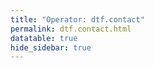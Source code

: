 ```yaml
---
title: "Operator: dtf.contact"
permalink: dtf.contact.html
datatable: true
hide_sidebar: true
---
```


<div>                        <script type="text/javascript">window.PlotlyConfig = {MathJaxConfig: 'local'};</script>
        <script src="https://cdn.plot.ly/plotly-2.4.2.min.js"></script>                <div id="f0dc6a74-8e01-4df4-98dc-982ec1820cc2" class="plotly-graph-div" style="height:100%; width:100%;"></div>            <script type="text/javascript">                                    window.PLOTLYENV=window.PLOTLYENV || {};                                    if (document.getElementById("f0dc6a74-8e01-4df4-98dc-982ec1820cc2")) {                    Plotly.newPlot(                        "f0dc6a74-8e01-4df4-98dc-982ec1820cc2",                        [{"name":"exit probability (%)","type":"scatter","x":["2021-04-08","2021-04-09","2021-04-10","2021-04-11","2021-04-12","2021-04-13","2021-04-14","2021-04-15","2021-04-16","2021-04-17","2021-04-18","2021-04-19","2021-04-20","2021-04-21","2021-04-22","2021-04-23","2021-04-24","2021-04-25","2021-04-26","2021-04-27","2021-04-28","2021-04-29","2021-04-30","2021-05-01","2021-05-02","2021-05-03","2021-05-04","2021-05-05","2021-05-06","2021-05-07","2021-05-08","2021-05-09","2021-05-10","2021-05-11","2021-05-12","2021-05-13","2021-05-14","2021-05-15","2021-05-16","2021-05-17","2021-05-18","2021-05-19","2021-05-20","2021-05-21","2021-05-22","2021-05-23","2021-05-24","2021-05-25","2021-05-26","2021-05-27","2021-05-28","2021-05-29","2021-05-30","2021-05-31","2021-06-01","2021-06-02","2021-06-03","2021-06-04","2021-06-05","2021-06-06","2021-06-07","2021-06-09","2021-06-10","2021-06-11","2021-06-12","2021-06-13","2021-06-14","2021-06-15","2021-06-16","2021-06-17","2021-06-18","2021-06-19","2021-06-20","2021-06-21","2021-06-22","2021-06-23","2021-06-24","2021-06-25","2021-06-26","2021-06-27","2021-06-28","2021-06-29","2021-06-30","2021-07-01","2021-07-02","2021-07-03","2021-07-04","2021-07-05","2021-07-06","2021-07-07","2021-07-08","2021-07-09","2021-07-10","2021-07-11","2021-07-12","2021-07-13","2021-07-14","2021-07-15","2021-07-16","2021-07-17","2021-07-18","2021-07-19","2021-07-20","2021-07-21","2021-07-22","2021-07-23","2021-07-25","2021-07-26","2021-07-27","2021-07-28","2021-07-29","2021-07-30","2021-07-31","2021-08-01","2021-08-02","2021-08-03","2021-08-04","2021-08-05","2021-08-06","2021-08-07","2021-08-08","2021-08-09","2021-08-10","2021-08-11","2021-08-12","2021-08-13","2021-08-14","2021-08-15","2021-08-16","2021-08-17","2021-08-18","2021-08-19","2021-08-20","2021-08-21","2021-08-22","2021-08-24","2021-08-25","2021-08-26","2021-08-27","2021-08-28","2021-08-29","2021-08-30","2021-08-31","2021-09-01","2021-09-02","2021-09-03","2021-09-04","2021-09-05","2021-09-06","2021-09-07","2021-09-09","2021-09-10","2021-09-11","2021-09-12","2021-09-13","2021-09-14","2021-09-15","2021-09-16","2021-09-17","2021-09-18","2021-09-19","2021-09-20","2021-09-21","2021-09-22","2021-09-23","2021-09-24","2021-09-25","2021-09-26","2021-09-27","2021-09-28","2021-09-29","2021-09-30","2021-10-01","2021-10-02","2021-10-03","2021-10-04","2021-10-05","2021-10-06","2021-10-07","2021-10-08","2021-10-09","2021-10-10","2021-10-11","2021-10-12","2021-10-13","2021-10-14","2021-10-15","2021-10-16","2021-10-17","2021-10-18","2021-10-19","2021-10-20","2021-10-21","2021-10-22","2021-10-23","2021-10-25","2021-10-27","2021-10-28","2021-10-29","2021-10-31","2021-11-01","2021-11-02","2021-11-03","2021-11-04","2021-11-05","2021-11-06","2021-11-07","2021-11-08","2021-11-09","2021-11-10","2021-11-11","2021-11-12","2021-11-13","2021-11-14","2021-11-15","2021-11-16","2021-11-17","2021-11-19","2021-11-20","2021-11-21","2021-11-22","2021-11-23","2021-11-24","2021-11-25","2021-11-27","2021-11-28","2021-11-29","2021-11-30","2021-12-01","2021-12-02","2021-12-03","2021-12-04","2021-12-05","2021-12-06","2021-12-07","2021-12-08","2021-12-09","2021-12-10","2021-12-11","2021-12-12","2021-12-13","2021-12-14","2021-12-15","2021-12-16","2021-12-17","2021-12-18","2021-12-19","2021-12-20","2021-12-21","2021-12-22","2021-12-23","2021-12-25","2021-12-26","2021-12-27","2021-12-28","2021-12-29","2021-12-30","2021-12-31","2022-01-01","2022-01-02","2022-01-03"],"xaxis":"x","y":[0.0,0.0,0.0,0.0,0.0,0.0,0.0,0.0,0.0,0.0,0.0,0.0,0.0,0.0,0.0,0.0,0.0,0.0,0.0,0.0,0.0,0.0,0.0,0.0,0.0,0.0,0.0,0.0,0.0,0.0,0.0,0.0,0.0,0.0,0.0,0.0,0.0,0.0,0.0,0.0,0.0,0.0,0.0,0.0,0.0,0.0,0.0,0.0,0.0,0.0,0.0,0.0,0.0,0.0,0.0,0.0,0.0,0.0,0.0,0.0,0.0,0.0,0.0,0.0,0.0,0.0,0.0,0.0,0.0,0.0,0.0,0.0,0.0,0.0,0.0,0.0,0.0,0.0,0.0,0.0,0.0,0.0,0.0,0.0,0.0,0.0,0.0,0.0,0.0,0.0,0.0,0.0,0.0,0.0,0.0,0.0,0.0,0.0,0.0,0.0,0.0,0.0,0.0,0.0,0.0,0.0,0.0,0.0,0.0,0.0,0.0,0.0,0.0,0.0,0.0,0.0,0.0,0.0,0.0,0.0,0.0,0.0,0.0,0.0,0.0,0.0,0.0,0.0,0.0,0.0,0.0,0.0,0.0,0.0,0.0,0.0,0.0,0.0,0.0,0.0,0.0,0.0,0.0,0.0,0.0,0.0,0.0,0.0,0.0,0.0,0.0,0.0,0.0,0.0,0.0,0.0,0.0,0.0,0.0,0.0,0.0,0.0,0.0,0.0,0.0,0.0,0.0,0.0,0.0,0.0,0.0,0.0,0.0,0.0,0.0,0.0,0.0,0.0,0.0,0.0,0.0,0.0,0.0,0.0,0.0,0.0,0.0,0.0,0.0,0.0,0.0,0.0,0.0,0.0,0.0,0.0,0.0,0.0,0.0,0.0,0.0,0.0,0.0,0.0,0.0,0.0,0.0,0.0,0.0,0.0,0.0,0.0,0.0,0.0,0.0,0.0,0.0,0.0,0.0,0.0,0.0,0.0,0.0,0.0,0.0,0.0,0.0,0.0,0.0,0.0,0.0,0.0,0.0,0.0,0.0,0.0,0.0,0.0,0.0,0.0,0.0,0.0,0.0,0.0,0.0,0.0,0.0,0.0,0.0,0.0,0.0,0.0,0.0,0.0,0.0,0.0,0.0,0.0,0.0,0.0,0.0],"yaxis":"y"},{"name":"guard probability (%)","type":"scatter","x":["2021-04-08","2021-04-09","2021-04-10","2021-04-11","2021-04-12","2021-04-13","2021-04-14","2021-04-15","2021-04-16","2021-04-17","2021-04-18","2021-04-19","2021-04-20","2021-04-21","2021-04-22","2021-04-23","2021-04-24","2021-04-25","2021-04-26","2021-04-27","2021-04-28","2021-04-29","2021-04-30","2021-05-01","2021-05-02","2021-05-03","2021-05-04","2021-05-05","2021-05-06","2021-05-07","2021-05-08","2021-05-09","2021-05-10","2021-05-11","2021-05-12","2021-05-13","2021-05-14","2021-05-15","2021-05-16","2021-05-17","2021-05-18","2021-05-19","2021-05-20","2021-05-21","2021-05-22","2021-05-23","2021-05-24","2021-05-25","2021-05-26","2021-05-27","2021-05-28","2021-05-29","2021-05-30","2021-05-31","2021-06-01","2021-06-02","2021-06-03","2021-06-04","2021-06-05","2021-06-06","2021-06-07","2021-06-09","2021-06-10","2021-06-11","2021-06-12","2021-06-13","2021-06-14","2021-06-15","2021-06-16","2021-06-17","2021-06-18","2021-06-19","2021-06-20","2021-06-21","2021-06-22","2021-06-23","2021-06-24","2021-06-25","2021-06-26","2021-06-27","2021-06-28","2021-06-29","2021-06-30","2021-07-01","2021-07-02","2021-07-03","2021-07-04","2021-07-05","2021-07-06","2021-07-07","2021-07-08","2021-07-09","2021-07-10","2021-07-11","2021-07-12","2021-07-13","2021-07-14","2021-07-15","2021-07-16","2021-07-17","2021-07-18","2021-07-19","2021-07-20","2021-07-21","2021-07-22","2021-07-23","2021-07-25","2021-07-26","2021-07-27","2021-07-28","2021-07-29","2021-07-30","2021-07-31","2021-08-01","2021-08-02","2021-08-03","2021-08-04","2021-08-05","2021-08-06","2021-08-07","2021-08-08","2021-08-09","2021-08-10","2021-08-11","2021-08-12","2021-08-13","2021-08-14","2021-08-15","2021-08-16","2021-08-17","2021-08-18","2021-08-19","2021-08-20","2021-08-21","2021-08-22","2021-08-24","2021-08-25","2021-08-26","2021-08-27","2021-08-28","2021-08-29","2021-08-30","2021-08-31","2021-09-01","2021-09-02","2021-09-03","2021-09-04","2021-09-05","2021-09-06","2021-09-07","2021-09-09","2021-09-10","2021-09-11","2021-09-12","2021-09-13","2021-09-14","2021-09-15","2021-09-16","2021-09-17","2021-09-18","2021-09-19","2021-09-20","2021-09-21","2021-09-22","2021-09-23","2021-09-24","2021-09-25","2021-09-26","2021-09-27","2021-09-28","2021-09-29","2021-09-30","2021-10-01","2021-10-02","2021-10-03","2021-10-04","2021-10-05","2021-10-06","2021-10-07","2021-10-08","2021-10-09","2021-10-10","2021-10-11","2021-10-12","2021-10-13","2021-10-14","2021-10-15","2021-10-16","2021-10-17","2021-10-18","2021-10-19","2021-10-20","2021-10-21","2021-10-22","2021-10-23","2021-10-25","2021-10-27","2021-10-28","2021-10-29","2021-10-31","2021-11-01","2021-11-02","2021-11-03","2021-11-04","2021-11-05","2021-11-06","2021-11-07","2021-11-08","2021-11-09","2021-11-10","2021-11-11","2021-11-12","2021-11-13","2021-11-14","2021-11-15","2021-11-16","2021-11-17","2021-11-19","2021-11-20","2021-11-21","2021-11-22","2021-11-23","2021-11-24","2021-11-25","2021-11-27","2021-11-28","2021-11-29","2021-11-30","2021-12-01","2021-12-02","2021-12-03","2021-12-04","2021-12-05","2021-12-06","2021-12-07","2021-12-08","2021-12-09","2021-12-10","2021-12-11","2021-12-12","2021-12-13","2021-12-14","2021-12-15","2021-12-16","2021-12-17","2021-12-18","2021-12-19","2021-12-20","2021-12-21","2021-12-22","2021-12-23","2021-12-25","2021-12-26","2021-12-27","2021-12-28","2021-12-29","2021-12-30","2021-12-31","2022-01-01","2022-01-02","2022-01-03"],"xaxis":"x","y":[0.0,0.0,0.0,0.0,0.0,0.0,0.0,0.0,0.0,0.0,0.0,0.03,0.03,0.17,0.17,0.18,0.17,0.17,0.32,0.32,0.36,0.4,0.41,0.42,0.45,0.45,0.43,0.33,0.34,0.31,0.34,0.33,0.32,0.31,0.28,0.27,0.27,0.27,0.28,0.4,0.39,0.43,0.43,0.46,0.44,0.43,0.43,0.48,0.48,0.45,0.72,0.73,0.73,0.78,0.79,0.74,0.74,0.76,0.78,0.93,1.03,0.99,0.85,0.84,0.84,0.88,1.09,1.06,1.08,1.03,1.03,0.97,0.97,0.99,0.94,0.87,0.84,0.79,0.8,0.83,0.95,1.09,1.16,1.21,1.13,1.12,0.87,0.85,0.85,0.89,0.91,0.91,0.89,0.93,0.93,0.93,1.0,1.03,1.01,1.03,1.05,1.01,1.04,1.06,1.1,1.12,1.11,1.1,1.12,1.1,1.17,1.29,1.43,1.44,1.46,1.35,1.2,1.16,1.16,1.08,1.1,1.05,1.07,1.05,1.11,1.3,1.36,1.45,1.47,1.37,1.28,1.49,1.5,1.59,1.56,1.54,1.59,1.59,1.57,1.59,1.55,1.48,1.54,1.48,1.47,1.47,1.48,1.42,1.36,1.42,1.45,1.45,1.45,1.42,1.41,1.42,1.41,1.45,1.44,1.39,1.4,1.35,1.32,1.29,1.34,1.27,1.26,1.24,1.23,1.24,1.26,1.38,1.43,1.41,1.32,1.39,1.42,1.28,1.43,1.35,1.36,1.42,1.33,1.45,1.43,1.47,1.53,1.54,1.53,1.46,1.49,1.49,1.53,1.5,1.48,1.44,1.46,1.49,1.47,1.66,1.63,1.65,1.68,1.64,1.67,1.62,1.62,1.63,1.77,1.75,1.77,1.66,1.74,1.85,1.89,1.88,1.86,1.69,1.66,1.69,1.72,1.68,1.65,1.63,1.58,1.59,1.53,1.43,1.37,1.44,1.39,1.38,1.47,1.66,1.59,1.57,1.57,1.51,1.49,1.49,1.48,1.5,1.25,1.54,1.52,1.53,1.52,1.54,1.56,1.55,1.54,1.53,1.51,1.53,1.53,1.53,1.58,1.58,1.59,1.62,1.62],"yaxis":"y"},{"name":"advertised bandwidth","type":"scatter","x":["2021-04-08","2021-04-09","2021-04-10","2021-04-11","2021-04-12","2021-04-13","2021-04-14","2021-04-15","2021-04-16","2021-04-17","2021-04-18","2021-04-19","2021-04-20","2021-04-21","2021-04-22","2021-04-23","2021-04-24","2021-04-25","2021-04-26","2021-04-27","2021-04-28","2021-04-29","2021-04-30","2021-05-01","2021-05-02","2021-05-03","2021-05-04","2021-05-05","2021-05-06","2021-05-07","2021-05-08","2021-05-09","2021-05-10","2021-05-11","2021-05-12","2021-05-13","2021-05-14","2021-05-15","2021-05-16","2021-05-17","2021-05-18","2021-05-19","2021-05-20","2021-05-21","2021-05-22","2021-05-23","2021-05-24","2021-05-25","2021-05-26","2021-05-27","2021-05-28","2021-05-29","2021-05-30","2021-05-31","2021-06-01","2021-06-02","2021-06-03","2021-06-04","2021-06-05","2021-06-06","2021-06-07","2021-06-09","2021-06-10","2021-06-11","2021-06-12","2021-06-13","2021-06-14","2021-06-15","2021-06-16","2021-06-17","2021-06-18","2021-06-19","2021-06-20","2021-06-21","2021-06-22","2021-06-23","2021-06-24","2021-06-25","2021-06-26","2021-06-27","2021-06-28","2021-06-29","2021-06-30","2021-07-01","2021-07-02","2021-07-03","2021-07-04","2021-07-05","2021-07-06","2021-07-07","2021-07-08","2021-07-09","2021-07-10","2021-07-11","2021-07-12","2021-07-13","2021-07-14","2021-07-15","2021-07-16","2021-07-17","2021-07-18","2021-07-19","2021-07-20","2021-07-21","2021-07-22","2021-07-23","2021-07-25","2021-07-26","2021-07-27","2021-07-28","2021-07-29","2021-07-30","2021-07-31","2021-08-01","2021-08-02","2021-08-03","2021-08-04","2021-08-05","2021-08-06","2021-08-07","2021-08-08","2021-08-09","2021-08-10","2021-08-11","2021-08-12","2021-08-13","2021-08-14","2021-08-15","2021-08-16","2021-08-17","2021-08-18","2021-08-19","2021-08-20","2021-08-21","2021-08-22","2021-08-24","2021-08-25","2021-08-26","2021-08-27","2021-08-28","2021-08-29","2021-08-30","2021-08-31","2021-09-01","2021-09-02","2021-09-03","2021-09-04","2021-09-05","2021-09-06","2021-09-07","2021-09-09","2021-09-10","2021-09-11","2021-09-12","2021-09-13","2021-09-14","2021-09-15","2021-09-16","2021-09-17","2021-09-18","2021-09-19","2021-09-20","2021-09-21","2021-09-22","2021-09-23","2021-09-24","2021-09-25","2021-09-26","2021-09-27","2021-09-28","2021-09-29","2021-09-30","2021-10-01","2021-10-02","2021-10-03","2021-10-04","2021-10-05","2021-10-06","2021-10-07","2021-10-08","2021-10-09","2021-10-10","2021-10-11","2021-10-12","2021-10-13","2021-10-14","2021-10-15","2021-10-16","2021-10-17","2021-10-18","2021-10-19","2021-10-20","2021-10-21","2021-10-22","2021-10-23","2021-10-25","2021-10-27","2021-10-28","2021-10-29","2021-10-31","2021-11-01","2021-11-02","2021-11-03","2021-11-04","2021-11-05","2021-11-06","2021-11-07","2021-11-08","2021-11-09","2021-11-10","2021-11-11","2021-11-12","2021-11-13","2021-11-14","2021-11-15","2021-11-16","2021-11-17","2021-11-19","2021-11-20","2021-11-21","2021-11-22","2021-11-23","2021-11-24","2021-11-25","2021-11-27","2021-11-28","2021-11-29","2021-11-30","2021-12-01","2021-12-02","2021-12-03","2021-12-04","2021-12-05","2021-12-06","2021-12-07","2021-12-08","2021-12-09","2021-12-10","2021-12-11","2021-12-12","2021-12-13","2021-12-14","2021-12-15","2021-12-16","2021-12-17","2021-12-18","2021-12-19","2021-12-20","2021-12-21","2021-12-22","2021-12-23","2021-12-25","2021-12-26","2021-12-27","2021-12-28","2021-12-29","2021-12-30","2021-12-31","2022-01-01","2022-01-02","2022-01-03"],"xaxis":"x","y":[0.0,0.0,0.03,0.09,0.1,0.17,0.34,0.52,0.65,0.63,0.76,0.93,1.17,1.35,1.42,1.44,1.55,1.59,1.56,1.62,1.69,1.67,1.77,1.78,1.75,1.8,1.77,1.81,1.83,1.82,1.82,1.78,1.52,1.47,1.33,1.56,2.42,2.42,2.45,2.43,2.5,2.39,2.53,2.57,6.18,6.26,6.26,6.27,6.26,3.77,4.48,4.49,4.32,4.33,3.71,3.29,4.16,4.47,4.94,4.86,4.88,3.34,3.33,3.03,3.13,3.19,4.66,4.75,4.79,4.79,4.68,4.08,4.16,4.09,3.99,4.01,4.0,4.18,4.17,4.3,5.25,5.32,5.27,5.01,4.38,3.71,4.4,4.41,4.78,4.87,4.85,4.44,4.37,4.24,4.42,4.42,4.43,4.36,4.39,4.48,4.52,4.49,4.52,4.47,4.48,4.5,4.41,4.39,4.33,4.27,5.67,5.63,5.67,5.71,5.52,5.19,4.74,4.7,4.52,4.45,4.42,4.32,4.29,4.88,5.42,6.95,6.93,7.15,6.99,6.36,6.07,6.17,6.12,6.08,6.07,5.94,5.97,6.08,6.25,6.76,7.68,8.08,8.13,8.25,8.19,7.92,7.83,7.5,6.74,6.65,7.83,7.77,7.71,7.46,6.69,5.92,5.9,5.89,5.82,5.76,5.61,5.58,5.55,5.5,5.41,6.2,6.65,7.21,7.69,7.87,7.98,7.96,7.95,7.57,8.01,7.78,7.54,8.24,8.03,7.79,8.02,7.85,6.63,6.6,6.19,6.02,6.06,6.07,6.07,6.05,5.78,5.83,5.75,5.7,5.65,5.59,5.72,5.71,5.71,5.48,5.26,5.34,5.39,5.41,5.4,5.42,5.32,6.19,6.25,6.29,6.33,6.78,6.86,6.94,6.94,7.12,7.37,10.62,10.62,10.6,10.21,8.49,7.98,7.82,7.26,7.26,7.24,6.82,6.76,6.59,6.53,6.49,6.25,6.28,5.97,5.95,5.87,5.77,5.66,5.76,6.06,6.27,6.57,6.62,6.65,6.68,6.75,6.83,6.87,6.95,7.0,7.09,7.17,7.18,7.24,7.23,7.27,7.41,7.38,7.41,7.54],"yaxis":"y2"}],                        {"hovermode":"x","template":{"data":{"bar":[{"error_x":{"color":"#2a3f5f"},"error_y":{"color":"#2a3f5f"},"marker":{"line":{"color":"#E5ECF6","width":0.5},"pattern":{"fillmode":"overlay","size":10,"solidity":0.2}},"type":"bar"}],"barpolar":[{"marker":{"line":{"color":"#E5ECF6","width":0.5},"pattern":{"fillmode":"overlay","size":10,"solidity":0.2}},"type":"barpolar"}],"carpet":[{"aaxis":{"endlinecolor":"#2a3f5f","gridcolor":"white","linecolor":"white","minorgridcolor":"white","startlinecolor":"#2a3f5f"},"baxis":{"endlinecolor":"#2a3f5f","gridcolor":"white","linecolor":"white","minorgridcolor":"white","startlinecolor":"#2a3f5f"},"type":"carpet"}],"choropleth":[{"colorbar":{"outlinewidth":0,"ticks":""},"type":"choropleth"}],"contour":[{"colorbar":{"outlinewidth":0,"ticks":""},"colorscale":[[0.0,"#0d0887"],[0.1111111111111111,"#46039f"],[0.2222222222222222,"#7201a8"],[0.3333333333333333,"#9c179e"],[0.4444444444444444,"#bd3786"],[0.5555555555555556,"#d8576b"],[0.6666666666666666,"#ed7953"],[0.7777777777777778,"#fb9f3a"],[0.8888888888888888,"#fdca26"],[1.0,"#f0f921"]],"type":"contour"}],"contourcarpet":[{"colorbar":{"outlinewidth":0,"ticks":""},"type":"contourcarpet"}],"heatmap":[{"colorbar":{"outlinewidth":0,"ticks":""},"colorscale":[[0.0,"#0d0887"],[0.1111111111111111,"#46039f"],[0.2222222222222222,"#7201a8"],[0.3333333333333333,"#9c179e"],[0.4444444444444444,"#bd3786"],[0.5555555555555556,"#d8576b"],[0.6666666666666666,"#ed7953"],[0.7777777777777778,"#fb9f3a"],[0.8888888888888888,"#fdca26"],[1.0,"#f0f921"]],"type":"heatmap"}],"heatmapgl":[{"colorbar":{"outlinewidth":0,"ticks":""},"colorscale":[[0.0,"#0d0887"],[0.1111111111111111,"#46039f"],[0.2222222222222222,"#7201a8"],[0.3333333333333333,"#9c179e"],[0.4444444444444444,"#bd3786"],[0.5555555555555556,"#d8576b"],[0.6666666666666666,"#ed7953"],[0.7777777777777778,"#fb9f3a"],[0.8888888888888888,"#fdca26"],[1.0,"#f0f921"]],"type":"heatmapgl"}],"histogram":[{"marker":{"pattern":{"fillmode":"overlay","size":10,"solidity":0.2}},"type":"histogram"}],"histogram2d":[{"colorbar":{"outlinewidth":0,"ticks":""},"colorscale":[[0.0,"#0d0887"],[0.1111111111111111,"#46039f"],[0.2222222222222222,"#7201a8"],[0.3333333333333333,"#9c179e"],[0.4444444444444444,"#bd3786"],[0.5555555555555556,"#d8576b"],[0.6666666666666666,"#ed7953"],[0.7777777777777778,"#fb9f3a"],[0.8888888888888888,"#fdca26"],[1.0,"#f0f921"]],"type":"histogram2d"}],"histogram2dcontour":[{"colorbar":{"outlinewidth":0,"ticks":""},"colorscale":[[0.0,"#0d0887"],[0.1111111111111111,"#46039f"],[0.2222222222222222,"#7201a8"],[0.3333333333333333,"#9c179e"],[0.4444444444444444,"#bd3786"],[0.5555555555555556,"#d8576b"],[0.6666666666666666,"#ed7953"],[0.7777777777777778,"#fb9f3a"],[0.8888888888888888,"#fdca26"],[1.0,"#f0f921"]],"type":"histogram2dcontour"}],"mesh3d":[{"colorbar":{"outlinewidth":0,"ticks":""},"type":"mesh3d"}],"parcoords":[{"line":{"colorbar":{"outlinewidth":0,"ticks":""}},"type":"parcoords"}],"pie":[{"automargin":true,"type":"pie"}],"scatter":[{"marker":{"colorbar":{"outlinewidth":0,"ticks":""}},"type":"scatter"}],"scatter3d":[{"line":{"colorbar":{"outlinewidth":0,"ticks":""}},"marker":{"colorbar":{"outlinewidth":0,"ticks":""}},"type":"scatter3d"}],"scattercarpet":[{"marker":{"colorbar":{"outlinewidth":0,"ticks":""}},"type":"scattercarpet"}],"scattergeo":[{"marker":{"colorbar":{"outlinewidth":0,"ticks":""}},"type":"scattergeo"}],"scattergl":[{"marker":{"colorbar":{"outlinewidth":0,"ticks":""}},"type":"scattergl"}],"scattermapbox":[{"marker":{"colorbar":{"outlinewidth":0,"ticks":""}},"type":"scattermapbox"}],"scatterpolar":[{"marker":{"colorbar":{"outlinewidth":0,"ticks":""}},"type":"scatterpolar"}],"scatterpolargl":[{"marker":{"colorbar":{"outlinewidth":0,"ticks":""}},"type":"scatterpolargl"}],"scatterternary":[{"marker":{"colorbar":{"outlinewidth":0,"ticks":""}},"type":"scatterternary"}],"surface":[{"colorbar":{"outlinewidth":0,"ticks":""},"colorscale":[[0.0,"#0d0887"],[0.1111111111111111,"#46039f"],[0.2222222222222222,"#7201a8"],[0.3333333333333333,"#9c179e"],[0.4444444444444444,"#bd3786"],[0.5555555555555556,"#d8576b"],[0.6666666666666666,"#ed7953"],[0.7777777777777778,"#fb9f3a"],[0.8888888888888888,"#fdca26"],[1.0,"#f0f921"]],"type":"surface"}],"table":[{"cells":{"fill":{"color":"#EBF0F8"},"line":{"color":"white"}},"header":{"fill":{"color":"#C8D4E3"},"line":{"color":"white"}},"type":"table"}]},"layout":{"annotationdefaults":{"arrowcolor":"#2a3f5f","arrowhead":0,"arrowwidth":1},"autotypenumbers":"strict","coloraxis":{"colorbar":{"outlinewidth":0,"ticks":""}},"colorscale":{"diverging":[[0,"#8e0152"],[0.1,"#c51b7d"],[0.2,"#de77ae"],[0.3,"#f1b6da"],[0.4,"#fde0ef"],[0.5,"#f7f7f7"],[0.6,"#e6f5d0"],[0.7,"#b8e186"],[0.8,"#7fbc41"],[0.9,"#4d9221"],[1,"#276419"]],"sequential":[[0.0,"#0d0887"],[0.1111111111111111,"#46039f"],[0.2222222222222222,"#7201a8"],[0.3333333333333333,"#9c179e"],[0.4444444444444444,"#bd3786"],[0.5555555555555556,"#d8576b"],[0.6666666666666666,"#ed7953"],[0.7777777777777778,"#fb9f3a"],[0.8888888888888888,"#fdca26"],[1.0,"#f0f921"]],"sequentialminus":[[0.0,"#0d0887"],[0.1111111111111111,"#46039f"],[0.2222222222222222,"#7201a8"],[0.3333333333333333,"#9c179e"],[0.4444444444444444,"#bd3786"],[0.5555555555555556,"#d8576b"],[0.6666666666666666,"#ed7953"],[0.7777777777777778,"#fb9f3a"],[0.8888888888888888,"#fdca26"],[1.0,"#f0f921"]]},"colorway":["#636efa","#EF553B","#00cc96","#ab63fa","#FFA15A","#19d3f3","#FF6692","#B6E880","#FF97FF","#FECB52"],"font":{"color":"#2a3f5f"},"geo":{"bgcolor":"white","lakecolor":"white","landcolor":"#E5ECF6","showlakes":true,"showland":true,"subunitcolor":"white"},"hoverlabel":{"align":"left"},"hovermode":"closest","mapbox":{"style":"light"},"paper_bgcolor":"white","plot_bgcolor":"#E5ECF6","polar":{"angularaxis":{"gridcolor":"white","linecolor":"white","ticks":""},"bgcolor":"#E5ECF6","radialaxis":{"gridcolor":"white","linecolor":"white","ticks":""}},"scene":{"xaxis":{"backgroundcolor":"#E5ECF6","gridcolor":"white","gridwidth":2,"linecolor":"white","showbackground":true,"ticks":"","zerolinecolor":"white"},"yaxis":{"backgroundcolor":"#E5ECF6","gridcolor":"white","gridwidth":2,"linecolor":"white","showbackground":true,"ticks":"","zerolinecolor":"white"},"zaxis":{"backgroundcolor":"#E5ECF6","gridcolor":"white","gridwidth":2,"linecolor":"white","showbackground":true,"ticks":"","zerolinecolor":"white"}},"shapedefaults":{"line":{"color":"#2a3f5f"}},"ternary":{"aaxis":{"gridcolor":"white","linecolor":"white","ticks":""},"baxis":{"gridcolor":"white","linecolor":"white","ticks":""},"bgcolor":"#E5ECF6","caxis":{"gridcolor":"white","linecolor":"white","ticks":""}},"title":{"x":0.05},"xaxis":{"automargin":true,"gridcolor":"white","linecolor":"white","ticks":"","title":{"standoff":15},"zerolinecolor":"white","zerolinewidth":2},"yaxis":{"automargin":true,"gridcolor":"white","linecolor":"white","ticks":"","title":{"standoff":15},"zerolinecolor":"white","zerolinewidth":2}}},"xaxis":{"anchor":"y","domain":[0.0,0.94],"rangeselector":{"buttons":[{"count":7,"label":"week","step":"day","stepmode":"backward"},{"count":1,"label":"month","step":"month","stepmode":"backward"},{"count":6,"label":"6 months","step":"month","stepmode":"backward"},{"count":1,"label":"year","step":"year","stepmode":"backward"},{"step":"all"}]}},"yaxis":{"anchor":"x","domain":[0.0,1.0],"rangemode":"nonnegative","ticksuffix":"%","title":{"text":"exit / guard probability"}},"yaxis2":{"anchor":"x","overlaying":"y","rangemode":"nonnegative","side":"right","ticksuffix":" Gbit/s","title":{"text":"advertised bandwidth"}}},                        {"responsive": true}                    )                };                            </script>        </div>

Only proven relays are included in the graph and table. A proven relay claims to be part of a domain
and can be verified to be part of it via the
["well-known" URL or DNS records](https://nusenu.github.io/ContactInfo-Information-Sharing-Specification/#proof).

<div class="datatable-begin"></div>

| Nickname                                                           |   Mbit/s | Exit   | IPv4                                                     | IPv6                                                                                                     | First Seen   | Tor Version   | AS Name                                            |
|:-------------------------------------------------------------------|---------:|:-------|:---------------------------------------------------------|:---------------------------------------------------------------------------------------------------------|:-------------|:--------------|:---------------------------------------------------|
| [DTFNODE61](w/relay/0F2C2C4189F74AE92D61207A610E5BFAF76B8184.html) |       53 | N      | [37.221.66.245](https://stat.ripe.net/37.221.66.245)     | [2001:678:6d4:6020::4dea:102](https://stat.ripe.net/2001:678:6d4:6020::4dea:102)                         | 2021-05-26   | 0.4.6.9       | [ALEXHOST SRL](w/as_number/AS200019)               |
| [DTFNODE17](w/relay/14D75BBFF8627BB485DB794678A8EB5121001424.html) |       40 | N      | [45.90.59.59](https://stat.ripe.net/45.90.59.59)         | [2a05:9406::163](https://stat.ripe.net/2a05:9406::163)                                                   | 2021-04-12   | 0.4.5.10      | [GREEN FLOID LLC](w/as_number/AS204957)            |
| [DTFNODE69](w/relay/1A3247ED0A7298150DAD6A32822B5948AB59F00D.html) |       47 | N      | [37.221.66.253](https://stat.ripe.net/37.221.66.253)     | [2001:678:6d4:6020::4dea:10a](https://stat.ripe.net/2001:678:6d4:6020::4dea:10a)                         | 2021-05-26   | 0.4.6.9       | [ALEXHOST SRL](w/as_number/AS200019)               |
| [DTFNODE14](w/relay/1B7A1DB2A9476B285C5B7CBD0C112BBC07344C78.html) |       77 | N      | [185.99.2.181](https://stat.ripe.net/185.99.2.181)       | None                                                                                                     | 2021-04-11   | 0.4.6.9       | [Globalhost d.o.o.](w/as_number/AS200698)          |
| [DTFNODE68](w/relay/1CCDABC8710679BF30AFC0F973A8B065A2938529.html) |       46 | N      | [37.221.66.252](https://stat.ripe.net/37.221.66.252)     | [2001:678:6d4:6020::4dea:109](https://stat.ripe.net/2001:678:6d4:6020::4dea:109)                         | 2021-05-26   | 0.4.6.9       | [ALEXHOST SRL](w/as_number/AS200019)               |
| [DTFNODE10](w/relay/24AD429565F4B4A4AE9E81F7A4E7B031B1BFC127.html) |       15 | N      | [185.48.248.113](https://stat.ripe.net/185.48.248.113)   | [2a04:b540:3::4](https://stat.ripe.net/2a04:b540:3::4)                                                   | 2021-04-09   | 0.4.5.10      | [eServer s.r.o.](w/as_number/AS61424)              |
| [DTFNODE38](w/relay/3BEEDD97C7B00C4BA417A8FAA22F858465E77EBC.html) |      129 | N      | [82.118.21.102](https://stat.ripe.net/82.118.21.102)     | [2a05:9404::92](https://stat.ripe.net/2a05:9404::92)                                                     | 2021-04-21   | 0.4.5.10      | [GREEN FLOID LLC](w/as_number/AS204957)            |
| [DTFNODE62](w/relay/3D52C0AA82E5D0E265349FC48A4ADC030274C41C.html) |       53 | N      | [37.221.66.246](https://stat.ripe.net/37.221.66.246)     | [2001:678:6d4:6020::4dea:103](https://stat.ripe.net/2001:678:6d4:6020::4dea:103)                         | 2021-05-26   | 0.4.6.9       | [ALEXHOST SRL](w/as_number/AS200019)               |
| [DTFNODE16](w/relay/41200C52FCC0D44D9139AA0931A31B16E868C6FA.html) |       73 | N      | [179.43.145.233](https://stat.ripe.net/179.43.145.233)   | [2a02:29b8:dc01:426:452:9d9c:2c6e:1](https://stat.ripe.net/2a02:29b8:dc01:426:452:9d9c:2c6e:1)           | 2021-04-14   | 0.4.5.10      | [Private Layer INC](w/as_number/AS51852)           |
| [DTFNODE19](w/relay/4E2B3F36412D90A564994BA1FB1B1870CDA229F0.html) |       54 | N      | [45.90.59.61](https://stat.ripe.net/45.90.59.61)         | [2a05:9406::225](https://stat.ripe.net/2a05:9406::225)                                                   | 2021-04-12   | 0.4.5.10      | [GREEN FLOID LLC](w/as_number/AS204957)            |
| [DTFNODE13](w/relay/4EC0E4E3234173F9D7E02EF200D6B748046F90E7.html) |       83 | N      | [185.99.2.173](https://stat.ripe.net/185.99.2.173)       | None                                                                                                     | 2021-04-11   | 0.4.6.9       | [Globalhost d.o.o.](w/as_number/AS200698)          |
| [DTFNODE12](w/relay/514ED340F889012899BDE675451958D1380BB44E.html) |       73 | N      | [185.99.2.124](https://stat.ripe.net/185.99.2.124)       | None                                                                                                     | 2021-04-11   | 0.4.6.9       | [Globalhost d.o.o.](w/as_number/AS200698)          |
| [DTFNODE23](w/relay/52A222DA71A60DF53EB93F4F7BC3F2D5F8038F4F.html) |       20 | N      | [124.217.246.97](https://stat.ripe.net/124.217.246.97)   | None                                                                                                     | 2021-04-17   | 0.4.5.10      | [Shinjiru Technology Sdn Bhd](w/as_number/AS45839) |
| [DTFNODE58](w/relay/53EEA1DDA1919D88F8A3802493230B5C64E87B2D.html) |      101 | N      | [170.231.236.46](https://stat.ripe.net/170.231.236.46)   | [2a0c:b200:f002:1409:1111:1111:1111:1111](https://stat.ripe.net/2a0c:b200:f002:1409:1111:1111:1111:1111) | 2021-11-06   | 0.4.6.9       | [Rack Sphere Hosting S.A.](w/as_number/AS39782)    |
| [DTFNODE04](w/relay/5414065F98A160F630DAE0689973FC66D7EA62E9.html) |        6 | N      | [170.239.86.145](https://stat.ripe.net/170.239.86.145)   | None                                                                                                     | 2021-04-07   | 0.4.5.10      | None                                               |
| [DTFNODE78](w/relay/544230AE556C49CBDE106785FE411EE061598914.html) |       55 | N      | [37.221.65.250](https://stat.ripe.net/37.221.65.250)     | [2001:678:6d4:6010::4dea:101](https://stat.ripe.net/2001:678:6d4:6010::4dea:101)                         | 2021-05-26   | 0.4.6.9       | [ALEXHOST SRL](w/as_number/AS200019)               |
| [DTFNODE36](w/relay/58553BBCAB95DE56BA9F58957C63366A49666493.html) |       18 | N      | [195.123.237.161](https://stat.ripe.net/195.123.237.161) | [2a05:9401:0:acdc::129](https://stat.ripe.net/2a05:9401:0:acdc::129)                                     | 2021-04-21   | 0.4.5.10      | [GREEN FLOID LLC](w/as_number/AS204957)            |
| [DTFNODE77](w/relay/593407978F88E7D2B45045676E7C3792BC2C9998.html) |       49 | N      | [37.221.67.56](https://stat.ripe.net/37.221.67.56)       | [2001:678:6d4:6030::4dea:107](https://stat.ripe.net/2001:678:6d4:6030::4dea:107)                         | 2021-05-26   | 0.4.6.9       | [ALEXHOST SRL](w/as_number/AS200019)               |
| [DTFNODE43](w/relay/639CCE572C81D3432BAF98FFC2B1177E054F6A83.html) |      392 | N      | [192.166.245.119](https://stat.ripe.net/192.166.245.119) | None                                                                                                     | 2021-07-02   | 0.4.6.9       | [Albanian Hosting SH.P.K.](w/as_number/AS212744)   |
| [DTFNODE53](w/relay/684E37D5AC421BFFC91FB415A1CAC81F7EE224A3.html) |      206 | N      | [46.183.217.2](https://stat.ripe.net/46.183.217.2)       | None                                                                                                     | 2021-07-03   | 0.4.5.9       | [DataClub S.A.](w/as_number/AS52048)               |
| [DTFNODE05](w/relay/68C1A25788D99FD4D55765F7354B7535D1D89C17.html) |        5 | N      | [45.236.130.241](https://stat.ripe.net/45.236.130.241)   | None                                                                                                     | 2021-04-07   | 0.4.5.10      | None                                               |
| [DTFNODE24](w/relay/6B65AF5707267AA07AB2D9D106F334AB74813AC6.html) |       48 | N      | [124.217.246.98](https://stat.ripe.net/124.217.246.98)   | None                                                                                                     | 2021-04-17   | 0.4.5.10      | [Shinjiru Technology Sdn Bhd](w/as_number/AS45839) |
| [DTFNODE75](w/relay/6F72987187EB48223995BEFA721755932660D0D7.html) |       47 | N      | [37.221.67.54](https://stat.ripe.net/37.221.67.54)       | [2001:678:6d4:6030::4dea:105](https://stat.ripe.net/2001:678:6d4:6030::4dea:105)                         | 2021-05-26   | 0.4.6.9       | [ALEXHOST SRL](w/as_number/AS200019)               |
| [DTFNODE54](w/relay/712E06F73325801AFC1836B2AFFFFC7CDF6BF939.html) |      250 | N      | [46.183.217.3](https://stat.ripe.net/46.183.217.3)       | None                                                                                                     | 2021-07-05   | 0.4.5.9       | [DataClub S.A.](w/as_number/AS52048)               |
| [DTFNODE73](w/relay/75CCA27E6E9A9D208EF71AE60F43E129428575ED.html) |       41 | N      | [37.221.67.52](https://stat.ripe.net/37.221.67.52)       | [2001:678:6d4:6030::4dea:103](https://stat.ripe.net/2001:678:6d4:6030::4dea:103)                         | 2021-05-26   | 0.4.6.9       | [ALEXHOST SRL](w/as_number/AS200019)               |
| [DTFNODE57](w/relay/79980F9DC7883A681FBE778A74578F7992E0A935.html) |      201 | N      | [170.231.236.76](https://stat.ripe.net/170.231.236.76)   | [2a0c:b200:f002:1409:4444:4444:4444:4444](https://stat.ripe.net/2a0c:b200:f002:1409:4444:4444:4444:4444) | 2021-11-15   | 0.4.6.9       | [Rack Sphere Hosting S.A.](w/as_number/AS39782)    |
| [DTFNODE65](w/relay/7D49F10287F3E946334384083983AE90426C7767.html) |       47 | N      | [37.221.66.249](https://stat.ripe.net/37.221.66.249)     | [2001:678:6d4:6020::4dea:106](https://stat.ripe.net/2001:678:6d4:6020::4dea:106)                         | 2021-05-26   | 0.4.6.9       | [ALEXHOST SRL](w/as_number/AS200019)               |
| [DTFNODE59](w/relay/7FE88A1C74013D54023CC42A0257B7EDEC671F56.html) |      241 | N      | [170.231.236.77](https://stat.ripe.net/170.231.236.77)   | [2a0c:b200:f002:1409:5555:5555:5555:5555](https://stat.ripe.net/2a0c:b200:f002:1409:5555:5555:5555:5555) | 2021-11-15   | 0.4.6.9       | [Rack Sphere Hosting S.A.](w/as_number/AS39782)    |
| [DTFNODE37](w/relay/814DC07B1756E22D181E942FA3EBE92AACE10D81.html) |       71 | N      | [195.123.247.57](https://stat.ripe.net/195.123.247.57)   | [2a05:9403::1f5](https://stat.ripe.net/2a05:9403::1f5)                                                   | 2021-04-21   | 0.4.5.10      | [GREEN FLOID LLC](w/as_number/AS204957)            |
| [DTFNODE63](w/relay/8379C32653958C165A9C210350C1040B26AF9E7B.html) |       34 | N      | [37.221.66.247](https://stat.ripe.net/37.221.66.247)     | [2001:678:6d4:6020::4dea:104](https://stat.ripe.net/2001:678:6d4:6020::4dea:104)                         | 2021-05-26   | 0.4.6.9       | [ALEXHOST SRL](w/as_number/AS200019)               |
| [DTFNODE07](w/relay/83BE40B3058674EEBAE85A04549B14E5F2D9E675.html) |       17 | N      | [185.48.248.184](https://stat.ripe.net/185.48.248.184)   | [2a04:b540:3::3](https://stat.ripe.net/2a04:b540:3::3)                                                   | 2021-04-08   | 0.4.6.9       | [eServer s.r.o.](w/as_number/AS61424)              |
| [DTFNODE71](w/relay/86757446C7978D37DE3B4044BAEB4FDB34FD74CE.html) |       50 | N      | [37.221.67.50](https://stat.ripe.net/37.221.67.50)       | [2001:678:6d4:6030::4dea:101](https://stat.ripe.net/2001:678:6d4:6030::4dea:101)                         | 2021-05-26   | 0.4.6.9       | [ALEXHOST SRL](w/as_number/AS200019)               |
| [DTFNODE28](w/relay/8E8A46FADE96BFEA4F16CC23A25ADC05E00AE1AB.html) |      123 | N      | [192.166.245.82](https://stat.ripe.net/192.166.245.82)   | None                                                                                                     | 2021-04-17   | 0.4.5.10      | [Albanian Hosting SH.P.K.](w/as_number/AS212744)   |
| [DTFNODE18](w/relay/932A6DA8009862B5F78CE6F23271E68427B3371B.html) |       56 | N      | [45.90.59.60](https://stat.ripe.net/45.90.59.60)         | [2a05:9406::111](https://stat.ripe.net/2a05:9406::111)                                                   | 2021-04-12   | 0.4.5.10      | [GREEN FLOID LLC](w/as_number/AS204957)            |
| [DTFNODE47](w/relay/9B750829ECE8F144AC0A6FC154C8DC92356F4E7C.html) |      261 | N      | [192.166.245.237](https://stat.ripe.net/192.166.245.237) | None                                                                                                     | 2021-08-11   | 0.4.6.9       | [Albanian Hosting SH.P.K.](w/as_number/AS212744)   |
| [DTFNODE70](w/relay/9CF7F42400E96F49697BC6B48FFA4176D5AB785D.html) |       48 | N      | [37.221.66.254](https://stat.ripe.net/37.221.66.254)     | [2001:678:6d4:6020::4dea:10b](https://stat.ripe.net/2001:678:6d4:6020::4dea:10b)                         | 2021-05-26   | 0.4.6.9       | [ALEXHOST SRL](w/as_number/AS200019)               |
| [DTFNODE52](w/relay/9FE96D2EC25CA841D69A0ABD040D45344322A1F9.html) |      315 | N      | [170.231.236.75](https://stat.ripe.net/170.231.236.75)   | [2a0c:b200:f002:1409:3333:3333:3333:3333](https://stat.ripe.net/2a0c:b200:f002:1409:3333:3333:3333:3333) | 2021-11-15   | 0.4.6.9       | [Rack Sphere Hosting S.A.](w/as_number/AS39782)    |
| [DTFNODE56](w/relay/A1F400765D2959DF5EB1AF7A9ECCCE589526D53B.html) |      243 | N      | [46.183.217.5](https://stat.ripe.net/46.183.217.5)       | None                                                                                                     | 2021-07-05   | 0.4.5.9       | [DataClub S.A.](w/as_number/AS52048)               |
| [DTFNODE64](w/relay/A28D6C0BAA9EEBD288713357C46CF6EF081EF673.html) |       55 | N      | [37.221.66.248](https://stat.ripe.net/37.221.66.248)     | [2001:678:6d4:6020::4dea:105](https://stat.ripe.net/2001:678:6d4:6020::4dea:105)                         | 2021-05-26   | 0.4.6.9       | [ALEXHOST SRL](w/as_number/AS200019)               |
| [DTFNODE08](w/relay/AAA77741DFB9E13E8DC9E215A8D364C11225C007.html) |       18 | N      | [185.48.248.105](https://stat.ripe.net/185.48.248.105)   | [2a04:b540:3::5](https://stat.ripe.net/2a04:b540:3::5)                                                   | 2021-04-08   | 0.4.5.10      | [eServer s.r.o.](w/as_number/AS61424)              |
| [DTFNODE32](w/relay/AAD6687B71EDDD12DE38DFEEA1A6B089C91F5EBC.html) |       11 | N      | [91.245.255.4](https://stat.ripe.net/91.245.255.4)       | [2001:ac8:a:6:0:2:2eea:9949](https://stat.ripe.net/2001:ac8:a:6:0:2:2eea:9949)                           | 2021-04-17   | 0.4.5.10      | [M247 Ltd](w/as_number/AS9009)                     |
| [DTFNODE31](w/relay/B0AFEB4056D4C72F466106D19F262017BF4350A4.html) |       13 | N      | [91.245.255.40](https://stat.ripe.net/91.245.255.40)     | [2001:ac8:a:6:0:2:3348:7d15](https://stat.ripe.net/2001:ac8:a:6:0:2:3348:7d15)                           | 2021-04-17   | 0.4.5.10      | [M247 Ltd](w/as_number/AS9009)                     |
| [DTFNODE33](w/relay/BB5F197A5A7364DB2A1C4FBD5D1A92B1149652B9.html) |       15 | N      | [91.245.255.39](https://stat.ripe.net/91.245.255.39)     | [2001:ac8:a:6:0:2:2ecd:fdef](https://stat.ripe.net/2001:ac8:a:6:0:2:2ecd:fdef)                           | 2021-04-17   | 0.4.5.10      | [M247 Ltd](w/as_number/AS9009)                     |
| [DTFNODE21](w/relay/BED41763E99E0DC335ACC350859AD8B3F51F0188.html) |       31 | N      | [45.90.59.63](https://stat.ripe.net/45.90.59.63)         | [2a05:9406::227](https://stat.ripe.net/2a05:9406::227)                                                   | 2021-04-12   | 0.4.5.10      | [GREEN FLOID LLC](w/as_number/AS204957)            |
| [DTFNODE26](w/relay/C0CC9E9F8145F0D83279877677875F583814ACF7.html) |      123 | N      | [91.230.110.146](https://stat.ripe.net/91.230.110.146)   | None                                                                                                     | 2021-04-17   | 0.4.5.10      | [Albanian Hosting SH.P.K.](w/as_number/AS212744)   |
| [DTFNODE34](w/relay/C25DCE3C17E4599C5B5B943D7D5D0CEEADD4D737.html) |       12 | N      | [195.123.237.137](https://stat.ripe.net/195.123.237.137) | [2a05:9401:0:acdc::f3](https://stat.ripe.net/2a05:9401:0:acdc::f3)                                       | 2021-04-21   | 0.4.5.10      | [GREEN FLOID LLC](w/as_number/AS204957)            |
| [DTFNODE15](w/relay/C53F106AB4575156F9AC82434ADE5809A7A43753.html) |       64 | N      | [179.43.141.92](https://stat.ripe.net/179.43.141.92)     | [2a02:29b8:dc01:426:452:9d9c:2c6e:1](https://stat.ripe.net/2a02:29b8:dc01:426:452:9d9c:2c6e:1)           | 2021-04-12   | 0.4.5.10      | [Private Layer INC](w/as_number/AS51852)           |
| [DTFNODE66](w/relay/C677A8940EBCFC9AD2DD2469E230AE07DC53EC8C.html) |       58 | N      | [37.221.66.250](https://stat.ripe.net/37.221.66.250)     | [2001:678:6d4:6020::4dea:107](https://stat.ripe.net/2001:678:6d4:6020::4dea:107)                         | 2021-05-26   | 0.4.6.9       | [ALEXHOST SRL](w/as_number/AS200019)               |
| [DTFNODE40](w/relay/CA45F54BD5C2158EE2E64C9433585EDC84B0E142.html) |      523 | N      | [79.172.193.65](https://stat.ripe.net/79.172.193.65)     | [2a02:730::2110](https://stat.ripe.net/2a02:730::2110)                                                   | 2021-05-07   | 0.4.6.9       | [Deninet KFT](w/as_number/AS29278)                 |
| [DTFNODE22](w/relay/CABD5C3F9DA88FF9465234E7E81938CE35F98500.html) |       19 | N      | [124.217.246.96](https://stat.ripe.net/124.217.246.96)   | None                                                                                                     | 2021-04-17   | 0.4.5.10      | [Shinjiru Technology Sdn Bhd](w/as_number/AS45839) |
| [DTFNODE55](w/relay/CEEFE0794A229295234A0F987FA4B23BA01E73CD.html) |      240 | N      | [46.183.217.4](https://stat.ripe.net/46.183.217.4)       | None                                                                                                     | 2021-07-05   | 0.4.5.9       | [DataClub S.A.](w/as_number/AS52048)               |
| [DTFNODE42](w/relay/D1985D7A513E3F1AFEA961862280B70FE3413971.html) |      298 | N      | [192.166.245.115](https://stat.ripe.net/192.166.245.115) | None                                                                                                     | 2021-05-20   | 0.4.6.9       | [Albanian Hosting SH.P.K.](w/as_number/AS212744)   |
| [DTFNODE29](w/relay/D42C5F6DE9164781C76EF6A59AA58E6DEF6300C9.html) |      123 | N      | [192.166.245.137](https://stat.ripe.net/192.166.245.137) | None                                                                                                     | 2021-04-17   | 0.4.5.10      | [Albanian Hosting SH.P.K.](w/as_number/AS212744)   |
| [DTFNODE20](w/relay/D44EB17F6C89BA4E61387FB39D22BA18E298B409.html) |       47 | N      | [45.90.59.62](https://stat.ripe.net/45.90.59.62)         | [2a05:9406::226](https://stat.ripe.net/2a05:9406::226)                                                   | 2021-04-12   | 0.4.5.10      | [GREEN FLOID LLC](w/as_number/AS204957)            |
| [DTFNODE11](w/relay/D98B7D98C4811988E44D8D96A24302DA58B4462F.html) |       19 | N      | [185.48.248.111](https://stat.ripe.net/185.48.248.111)   | [2a04:b540:3::7](https://stat.ripe.net/2a04:b540:3::7)                                                   | 2021-04-09   | 0.4.5.10      | [eServer s.r.o.](w/as_number/AS61424)              |
| [DTFNODE49](w/relay/DCC0AFEEDC0FD7F5802E209CF6D45B2C3F849420.html) |      271 | N      | [192.166.245.239](https://stat.ripe.net/192.166.245.239) | None                                                                                                     | 2021-08-11   | 0.4.6.9       | [Albanian Hosting SH.P.K.](w/as_number/AS212744)   |
| [DTFNODE60](w/relay/DE0831E369161F4D4576131E21F8360778FBC9B9.html) |       57 | N      | [37.221.66.244](https://stat.ripe.net/37.221.66.244)     | [2001:678:6d4:6020::4dea:101](https://stat.ripe.net/2001:678:6d4:6020::4dea:101)                         | 2021-05-26   | 0.4.6.9       | [ALEXHOST SRL](w/as_number/AS200019)               |
| [DTFNODE35](w/relay/E054B6C3A956657740FE95C90696D7A256B9C399.html) |       13 | N      | [195.123.237.148](https://stat.ripe.net/195.123.237.148) | [2a05:9401:0:acdc::122](https://stat.ripe.net/2a05:9401:0:acdc::122)                                     | 2021-04-21   | 0.4.5.10      | [GREEN FLOID LLC](w/as_number/AS204957)            |
| [DTFNODE74](w/relay/E0B1ACEB2020E2AEBDD61D088863A39C5A5153DE.html) |       51 | N      | [37.221.67.53](https://stat.ripe.net/37.221.67.53)       | [2001:678:6d4:6030::4dea:104](https://stat.ripe.net/2001:678:6d4:6030::4dea:104)                         | 2021-05-26   | 0.4.6.9       | [ALEXHOST SRL](w/as_number/AS200019)               |
| [DTFNODE09](w/relay/E627C03B641F3AB576D02443880B48C9A41E16A6.html) |       17 | N      | [185.48.248.101](https://stat.ripe.net/185.48.248.101)   | [2a04:b540:3::6](https://stat.ripe.net/2a04:b540:3::6)                                                   | 2021-04-08   | 0.4.5.10      | [eServer s.r.o.](w/as_number/AS61424)              |
| [DTFNODE51](w/relay/E8A47089467F86E89686AB3279A70B7F0CC38B5F.html) |      214 | N      | [170.231.236.74](https://stat.ripe.net/170.231.236.74)   | [2a0c:b200:f002:1409:2222:2222:2222:2222](https://stat.ripe.net/2a0c:b200:f002:1409:2222:2222:2222:2222) | 2021-11-15   | 0.4.6.9       | [Rack Sphere Hosting S.A.](w/as_number/AS39782)    |
| [DTFNODE67](w/relay/EA677318632B1AEA1DD50752080AA2F8229AC782.html) |       57 | N      | [37.221.66.251](https://stat.ripe.net/37.221.66.251)     | [2001:678:6d4:6020::4dea:108](https://stat.ripe.net/2001:678:6d4:6020::4dea:108)                         | 2021-05-26   | 0.4.6.9       | [ALEXHOST SRL](w/as_number/AS200019)               |
| [DTFNODE30](w/relay/F30254474886DA1F83A3AF2306B6775E65C4B1CE.html) |       16 | N      | [192.166.245.158](https://stat.ripe.net/192.166.245.158) | None                                                                                                     | 2021-04-17   | 0.4.5.10      | [Albanian Hosting SH.P.K.](w/as_number/AS212744)   |
| [DTFNODE72](w/relay/F6247E4CE45231A0B44377FADC8549E82E4FDF5E.html) |       50 | N      | [37.221.67.51](https://stat.ripe.net/37.221.67.51)       | [2001:678:6d4:6030::4dea:102](https://stat.ripe.net/2001:678:6d4:6030::4dea:102)                         | 2021-05-26   | 0.4.6.9       | [ALEXHOST SRL](w/as_number/AS200019)               |
| [DTFNODE48](w/relay/F956E81EBC3BB358E75D1DFC1F7951D601097163.html) |      274 | N      | [192.166.245.238](https://stat.ripe.net/192.166.245.238) | None                                                                                                     | 2021-08-11   | 0.4.6.9       | [Albanian Hosting SH.P.K.](w/as_number/AS212744)   |
| [DTFNODE46](w/relay/F9AEA07ACE06E8E7D55E10FFBAE037E8C833FA93.html) |      334 | N      | [192.166.245.122](https://stat.ripe.net/192.166.245.122) | None                                                                                                     | 2021-05-20   | 0.4.6.9       | [Albanian Hosting SH.P.K.](w/as_number/AS212744)   |
| [DTFNODE25](w/relay/FC786EE442F4F1BE9022AE8D8407E5B3CAF1278D.html) |       14 | N      | [124.217.246.99](https://stat.ripe.net/124.217.246.99)   | None                                                                                                     | 2021-04-17   | 0.4.5.10      | [Shinjiru Technology Sdn Bhd](w/as_number/AS45839) |
| [DTFNODE44](w/relay/FD0B21E7541FAB76CF77D9CAFE7E6773BCC644EB.html) |      260 | N      | [192.166.245.116](https://stat.ripe.net/192.166.245.116) | None                                                                                                     | 2021-05-20   | 0.4.6.9       | [Albanian Hosting SH.P.K.](w/as_number/AS212744)   |
| [DTFNODE76](w/relay/FDC456B40ABF04ED01C4D2DF62E3E34025FB8DD6.html) |       47 | N      | [37.221.67.55](https://stat.ripe.net/37.221.67.55)       | [2001:678:6d4:6030::4dea:106](https://stat.ripe.net/2001:678:6d4:6030::4dea:106)                         | 2021-05-26   | 0.4.6.9       | [ALEXHOST SRL](w/as_number/AS200019)               |
| [DTFNODE45](w/relay/FEACDB71A51924857DB34E0D9AA93FC81EAC22A0.html) |      347 | N      | [192.166.245.121](https://stat.ripe.net/192.166.245.121) | None                                                                                                     | 2021-05-20   | 0.4.6.9       | [Albanian Hosting SH.P.K.](w/as_number/AS212744)   |
| [DTFNODE27](w/relay/FEC9872D40C15112A597B65D34CE9EFB1ADE4245.html) |      123 | N      | [91.230.110.154](https://stat.ripe.net/91.230.110.154)   | None                                                                                                     | 2021-04-17   | 0.4.5.10      | [Albanian Hosting SH.P.K.](w/as_number/AS212744)   |

<div class="datatable-end"></div> 